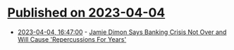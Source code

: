 # [Published on 2023-04-04](index.md)

* [2023-04-04, 16:47:00](https://news.slashdot.org/story/23/04/04/1647256/jamie-dimon-says-banking-crisis-not-over-and-will-cause-repercussions-for-years?utm_source=rss1.0mainlinkanon&utm_medium=feed) - [Jamie Dimon Says Banking Crisis Not Over and Will Cause 'Repercussions For Years'](https://news.slashdot.org/story/23/04/04/1647256/jamie-dimon-says-banking-crisis-not-over-and-will-cause-repercussions-for-years?utm_source=rss1.0mainlinkanon&utm_medium=feed)
